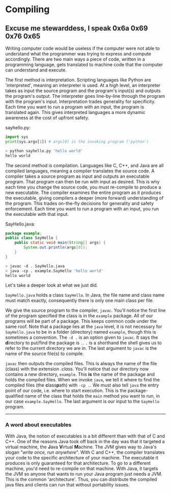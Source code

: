 # Compiling
## Excuse me stewarddess, I speak 0x6a 0x69 0x76 0x65

Writing computer code would be useless if the computer were not able
to understand what the programmer was trying to express and compute
accordingly. There are two main ways a piece of code, written in a
programming language, gets translated to machine code that the
computer can understand and execute.

The first method is interpretation. Scripting languages like Python
are 'interpreted', meaning an interpreter is used. At a high level, an
interpreter takes as input the source program and the program's
input(s) and outputs the program's output. The interpreter goes
line-by-line through the program with the program's
input. Interpretation trades generality for specificity. Each time you
want to run a program with an input, the program is translated
again. This gives interpreted languages a more dynamic awareness at
the cost of upfront safety.

sayhello.py:
```python
import sys
print(sys.argv[1]) # argv[0] is the invoking program ('python')
```

```bash
> python sayhello.py 'hello world'
hello world
```

The second method is compilation. Languages like C, C++, and Java are
all compiled languages, meaning a compiler translates the source
code. A compiler takes a source program as input and outputs an
executable program. That program can then be run with input as
desired. This is why each time you change the source code, you must
re-compile to produce a new executable. The compiler examines the
entire program as it produces the executable, giving compilers a
deeper (more forward) understanding of the program. This trades
on-the-fly decisions for generality and safety enforcement. Each time
you want to run a program with an input, you run the executable with
that input.

SayHello.java:
```java
package example;
public class SayHello {
    public static void main(String[] args) {
        System.out.println(args[0]);
    }
}
```

```bash
> javac -d . SayHello.java
> java -cp . example.SayHello 'hello world'
hello world
```

Let's take a deeper look at what we just did.

`SayHello.java` holds a class `SayHello`. In Java, the file name and
class name must match exactly, consequently there is only one main
class per file.

We give the source program to the compiler, `javac`.  You'll notice
the first line of the program specified the class is in the `example`
package. All of our programs will be part of a package. This keeps
common code under the same roof. Note that a package lies at the
`java` level, it is not necessary for `SayHello.java` to be in a
folder (directory) named `example`, though this is sometimes a
convention. The `-d .` is an option given to `javac`. It says the
**d**irectory to put/find the package is `.`. `.` is a shorthand the
shell gives us to refer to the current directory we are in. The last
argument to `javac` is the name of the source file(s) to compile.

`javac` then outputs the compiled files. This is always the name of
the file (class) with the extension *.class*. You'll notice that our
directory now contains a new directory, `example`. This **is** the
name of the package and holds the compiled files. When we invoke
`java`, we tell it where to find the compiled files (the
**c**lass**p**ath) with `-cp .`. We must also tell `java` the entry
point of our code, i.e. where to start execution. This is the
package-qualified name of the class that holds the `main` method you
want to run, in our case `example.SayHello`. The last argument is our
input to the `SayHello` program.

---

### A word about executables

With Java, the notion of executables is a bit different than with that
of C and C++. One of the reasons Java took off back in the day was
that it targeted a virtual machine, the **J**ava **V**irtual
**M**achine. The JVM gives way to Java's slogan "*write once, run
anywhere*". With C and C++, the compiler translates your code to the
specific architecture of your machine. The executable it produces is
only guaranteed for that architecture. To go to a different machine,
you'd need to re-compile on that machine. With Java, it targets the
JVM so anyone that wants to run your Java program just needs a
JVM. This is the common 'architecture'. Thus, you can distribute the
compiled java files and clients can run that without portability
issues.
